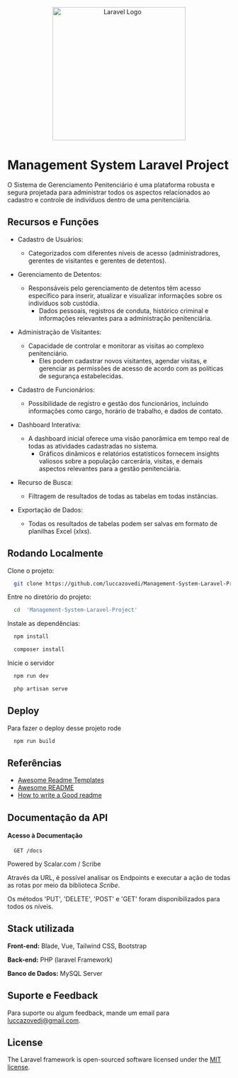 <p align="center"><a href="https://laravel.com" target="_blank"><img src="https://raw.githubusercontent.com/laravel/art/master/logo-lockup/5%20SVG/2%20CMYK/1%20Full%20Color/laravel-logolockup-cmyk-red.svg" width="300" alt="Laravel Logo"></a></p>

# Management System Laravel Project

O Sistema de Gerenciamento Penitenciário é uma plataforma robusta e segura projetada para administrar todos os aspectos relacionados ao cadastro e controle de indivíduos dentro de uma penitenciária. 

## Recursos e Funções

- Cadastro de Usuários: 
    - Categorizados com diferentes níveis de acesso (administradores, gerentes de visitantes e gerentes de detentos). 

- Gerenciamento de Detentos:
    - Responsáveis pelo gerenciamento de detentos têm acesso específico para inserir, atualizar e visualizar informações sobre os indivíduos sob custódia. 
        - Dados pessoais, registros de conduta, histórico criminal e informações relevantes para a administração penitenciária.

- Administração de Visitantes: 
    - Capacidade de controlar e monitorar as visitas ao complexo penitenciário. 
        - Eles podem cadastrar novos visitantes, agendar visitas, e gerenciar as permissões de acesso de acordo com as políticas de segurança estabelecidas.

- Cadastro de Funcionários: 
    - Possibilidade de registro e gestão dos funcionários, incluindo informações como cargo, horário de trabalho, e dados de contato.  

- Dashboard Interativa: 
    - A dashboard inicial oferece uma visão panorâmica em tempo real de todas as atividades cadastradas no sistema. 
        - Gráficos dinâmicos e relatórios estatísticos fornecem insights valiosos sobre a população carcerária, visitas, e demais aspectos relevantes para a gestão penitenciária.

- Recurso de Busca:
  - Filtragem de resultados de todas as tabelas em todas instâncias.

- Exportação de Dados:
  - Todas os resultados de tabelas podem ser salvas em formato de planilhas Excel (xlxs).

## Rodando Localmente

Clone o projeto:

```bash
  git clone https://github.com/luccazovedi/Management-System-Laravel-Project.git
```

Entre no diretório do projeto:

```bash
  cd  'Management-System-Laravel-Project'
```

Instale as dependências:

```bash
  npm install
```
```bash
  composer install
```

Inicie o servidor

```bash
  npm run dev
```
```bash
  php artisan serve
```
## Deploy

Para fazer o deploy desse projeto rode

```bash
  npm run build
```
## Referências

 - [Awesome Readme Templates](https://awesomeopensource.com/project/elangosundar/awesome-README-templates)
 - [Awesome README](https://github.com/matiassingers/awesome-readme)
 - [How to write a Good readme](https://bulldogjob.com/news/449-how-to-write-a-good-readme-for-your-github-project)

## Documentação da API

#### Acesso à Documentação

```http
  GET /docs
```
Powered by Scalar.com / Scribe

Através da URL, é possível analisar os Endpoints e executar a ação de todas as rotas por meio da biblioteca _Scribe_.

Os métodos 'PUT', 'DELETE', 'POST' e 'GET' foram disponibilizados para todos os níveis.

## Stack utilizada

**Front-end:** Blade, Vue, Tailwind CSS, Bootstrap

**Back-end:** PHP (laravel Framework)

**Banco de Dados:** MySQL Server

## Suporte e Feedback

Para suporte ou algum feedback, mande um email para luccazovedi@gmail.com.
## License

The Laravel framework is open-sourced software licensed under the [MIT license](https://opensource.org/licenses/MIT).
